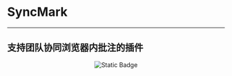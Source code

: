 <!--
 * @Author: Jeffrey Zhu 1624410543@qq.com
 * @Date: 2025-03-14 22:00:34
 * @LastEditors: Jeffrey Zhu 1624410543@qq.com
 * @LastEditTime: 2025-03-17 20:26:34
 * @FilePath: \SyncMark\README.md
 * @Description: File Description Here...
 * 
 * Copyright (c) 2025 by JeffreyZhu, All Rights Reserved. 
-->

# SyncMark

---

## 支持团队协同浏览器内批注的插件

<div align="center">

![Static Badge](https://img.shields.io/badge/build-passing-brightgreen?style=flat-square)

</div>
